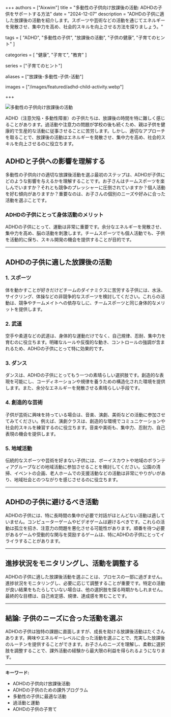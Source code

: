 +++
authors = ["Aixwim"]
title = "多動性の子供向け放課後の活動: ADHDの子供をサポートする方法"
date = "2024-12-07"
description = "ADHDの子供に適した放課後の活動を紹介します。スポーツや芸術などの活動を通じてエネルギーを発散させ、集中力を高め、社会的スキルを向上させる方法を探りましょう。"

tags = [
  "ADHD",
  "多動性の子供",
  "放課後の活動",
  "子供の健康",
  "子育てのヒント"
]

categories = [
  "健康",
  "子育て",
  "教育"
]

series = ["子育てのヒント"]

aliases = ["放課後-多動性-子供-活動"]

images = ["/images/featured/adhd-child-activity.webp"]

+++

![多動性の子供向け放課後の活動]( /images/featured/adhd-child-activity.webp)

ADHD（注意欠陥・多動性障害）の子供たちは、放課後の時間を特に難しく感じることがあります。過活動や注意力の問題が学校の後も続くため、親は子供を健康的で生産的な活動に従事させることに苦労します。しかし、適切なアプローチを取ることで、放課後の活動はエネルギーを発散させ、集中力を高め、社会的スキルを向上させるのに役立ちます。

<!--more-->

## ADHDと子供への影響を理解する

多動性の子供向けの適切な放課後活動を選ぶ最初のステップは、ADHDが子供にどのような影響を与えるかを理解することです。お子さんはチームスポーツを楽しんでいますか？それとも競争のプレッシャーに圧倒されていますか？個人活動を好む傾向がありますか？重要なのは、お子さんの個別のニーズや好みに合った活動を選ぶことです。

### ADHDの子供にとって身体活動のメリット
ADHDの子供にとって、運動は非常に重要です。余分なエネルギーを発散させ、集中力を高め、脳の活動を刺激します。チームスポーツでも個人活動でも、子供を活動的に保ち、スキル開発の機会を提供することが目的です。

---

## ADHDの子供に適した放課後の活動

### 1. **スポーツ**
体を動かすことが好きだけどチームのダイナミクスに苦労する子供には、水泳、サイクリング、体操などの非競争的なスポーツを検討してください。これらの活動は、競争やチームメイトへの依存なしに、チームスポーツと同じ身体的なメリットを提供します。

### 2. **武道**
空手や柔道などの武道は、身体的な運動だけでなく、自己規律、忍耐、集中力を育むのに役立ちます。明確なルールや反復的な動き、コントロールの強調が含まれるため、ADHDの子供にとって特に効果的です。

### 3. **ダンス**
ダンスは、ADHDの子供にとってもう一つの素晴らしい選択肢です。創造的な表現を可能にし、コーディネーションや規律を養うための構造化された環境を提供します。また、余分なエネルギーを発散させる素晴らしい手段です。

### 4. **創造的な芸術**
子供が芸術に興味を持っている場合は、音楽、演劇、美術などの活動に参加させてみてください。例えば、演劇クラスは、創造的な環境でコミュニケーションや社会的スキルを練習するのに役立ちます。音楽や美術も、集中力、忍耐力、自己表現の機会を提供します。

### 5. **地域活動**
伝統的なスポーツや芸術を好まない子供には、ボーイスカウトや地域のボランティアグループなどの地域活動に参加させることを検討してください。公園の清掃、イベントの企画、老人ホームでの支援活動などの活動は非常にやりがいがあり、地域社会とのつながりを感じさせるのに役立ちます。

---

## ADHDの子供に避けるべき活動

ADHDの子供には、特に長時間の集中が必要で対話がほとんどない活動は適していません。コンピューターゲームやビデオゲームは避けるべきです。これらの活動は孤立を招き、注意力の問題を悪化させる可能性があります。順番を待つ必要があるゲームや受動的な関与を奨励するゲームは、特にADHDの子供にとってイライラすることがあります。

---

## 進捗状況をモニタリングし、活動を調整する

ADHDの子供に適した放課後活動を選ぶことは、プロセスの一部に過ぎません。進捗状況をモニタリングし、必要に応じて調整することが重要です。特定の活動が良い結果をもたらしていない場合は、他の選択肢を探る時期かもしれません。最終的な目標は、自己肯定感、規律、達成感を育むことです。

---

## 結論: 子供のニーズに合った活動を選ぶ

ADHDの子供は独特の課題に直面しますが、成長を助ける放課後活動はたくさんあります。興味やエネルギーレベルに合った活動を選ぶことで、充実した放課後のルーチンを提供することができます。お子さんのニーズを理解し、柔軟に選択肢を調整することで、課外活動の経験から最大限の利益を得られるようになります。

---

**キーワード:**
- ADHDの子供向け放課後活動
- ADHDの子供のための課外プログラム
- 多動性の子供に最適な活動
- 過活動と運動
- ADHDの子供の子育て
